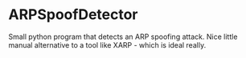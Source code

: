 # ARPSpoofDetector
Small python program that detects an ARP spoofing attack. Nice little manual alternative to a tool like XARP - which is ideal really.
